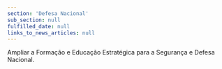 ```yaml
---
section: 'Defesa Nacional'
sub_section: null
fulfilled_date: null
links_to_news_articles: null
---
```


Ampliar a Formação e Educação Estratégica para a Segurança e Defesa Nacional.